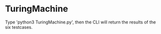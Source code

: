 # TuringMachine
Type 'python3 TuringMachine.py', then the CLI will return the results of the six testcases.
